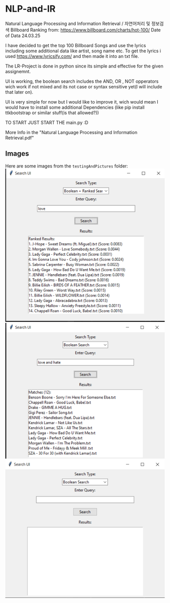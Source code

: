 # NLP-and-IR
Natural Language Processing and Information Retrieval / 자연어처리 및 정보검색
Billboard Ranking from: https://www.billboard.com/charts/hot-100/
Date of Data 24.03.25


I have decided to get the top 100 Billboard Songs and use the lyrics including some additional data like artist, song name etc.
To get the lyrics i used https://www.lyricsify.com/ and then made it into an txt file.

The LR-Project is done in python since its simple and effective for the given assignemnt.




UI is working, the boolean search includes the AND, OR , NOT opperators wich work if not mixed and its not case or syntax sensitive yet(I will include that later on).

UI is very simple for now but I would like to improve it, wich would mean I would have to install some additional Dependencies (like pip install ttkbootstrap or similar stuff(is that allowed?))

TO START JUST START THE main.py :D 

More Info in the "Natural Language Processing and Information Retrieval.pdf"

## Images

Here are some images from the `testingAndPictures` folder:
![Image 3](testingAndPictures/loveRankedSearch.png)
![Image 1](testingAndPictures/andBooleanSearch.PNG)
![Image 2](testingAndPictures/emptySearchUI.png)
